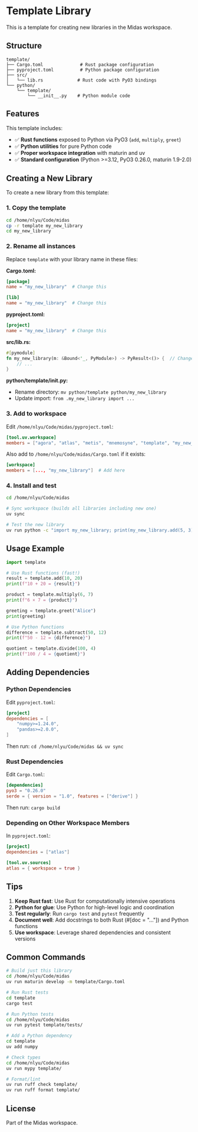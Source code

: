 # Template Library

This is a template for creating new libraries in the Midas workspace.

## Structure

```
template/
├── Cargo.toml              # Rust package configuration
├── pyproject.toml          # Python package configuration
├── src/
│   └── lib.rs             # Rust code with PyO3 bindings
└── python/
    └── template/
        └── __init__.py    # Python module code
```

## Features

This template includes:

- ✅ **Rust functions** exposed to Python via PyO3 (`add`, `multiply`, `greet`)
- ✅ **Python utilities** for pure Python code
- ✅ **Proper workspace integration** with maturin and uv
- ✅ **Standard configuration** (Python >=3.12, PyO3 0.26.0, maturin 1.9-2.0)

## Creating a New Library

To create a new library from this template:

### 1. Copy the template

```bash
cd /home/nlyu/Code/midas
cp -r template my_new_library
cd my_new_library
```

### 2. Rename all instances

Replace `template` with your library name in these files:

**Cargo.toml:**
```toml
[package]
name = "my_new_library"  # Change this

[lib]
name = "my_new_library"  # Change this
```

**pyproject.toml:**
```toml
[project]
name = "my_new_library"  # Change this
```

**src/lib.rs:**
```rust
#[pymodule]
fn my_new_library(m: &Bound<'_, PyModule>) -> PyResult<()> {  // Change this
    // ...
}
```

**python/template/__init__.py:**
- Rename directory: `mv python/template python/my_new_library`
- Update import: `from .my_new_library import ...`

### 3. Add to workspace

Edit `/home/nlyu/Code/midas/pyproject.toml`:

```toml
[tool.uv.workspace]
members = ["agora", "atlas", "metis", "mnemosyne", "template", "my_new_library"]  # Add here
```

Also add to `/home/nlyu/Code/midas/Cargo.toml` if it exists:

```toml
[workspace]
members = [..., "my_new_library"]  # Add here
```

### 4. Install and test

```bash
cd /home/nlyu/Code/midas

# Sync workspace (builds all libraries including new one)
uv sync

# Test the new library
uv run python -c "import my_new_library; print(my_new_library.add(5, 3))"
```

## Usage Example

```python
import template

# Use Rust functions (fast!)
result = template.add(10, 20)
print(f"10 + 20 = {result}")

product = template.multiply(6, 7)
print(f"6 × 7 = {product}")

greeting = template.greet("Alice")
print(greeting)

# Use Python functions
difference = template.subtract(50, 12)
print(f"50 - 12 = {difference}")

quotient = template.divide(100, 4)
print(f"100 / 4 = {quotient}")
```

## Adding Dependencies

### Python Dependencies

Edit `pyproject.toml`:

```toml
[project]
dependencies = [
    "numpy>=1.24.0",
    "pandas>=2.0.0",
]
```

Then run: `cd /home/nlyu/Code/midas && uv sync`

### Rust Dependencies

Edit `Cargo.toml`:

```toml
[dependencies]
pyo3 = "0.26.0"
serde = { version = "1.0", features = ["derive"] }
```

Then run: `cargo build`

### Depending on Other Workspace Members

In `pyproject.toml`:

```toml
[project]
dependencies = ["atlas"]

[tool.uv.sources]
atlas = { workspace = true }
```

## Tips

1. **Keep Rust fast**: Use Rust for computationally intensive operations
2. **Python for glue**: Use Python for high-level logic and coordination
3. **Test regularly**: Run `cargo test` and `pytest` frequently
4. **Document well**: Add docstrings to both Rust (#[doc = "..."]) and Python functions
5. **Use workspace**: Leverage shared dependencies and consistent versions

## Common Commands

```bash
# Build just this library
cd /home/nlyu/Code/midas
uv run maturin develop -m template/Cargo.toml

# Run Rust tests
cd template
cargo test

# Run Python tests
cd /home/nlyu/Code/midas
uv run pytest template/tests/

# Add a Python dependency
cd template
uv add numpy

# Check types
cd /home/nlyu/Code/midas
uv run mypy template/

# Format/lint
uv run ruff check template/
uv run ruff format template/
```

## License

Part of the Midas workspace.
